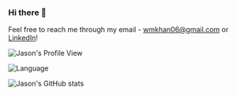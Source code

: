 ### Hi there 👋
Feel free to reach me through my email - wmkhan06@gmail.com or <a href="https://www.linkedin.com/in/wali-khan-68238a205/">LinkedIn</a>!

![Jason's Profile View](https://komarev.com/ghpvc/?username=walikhancodes&color=blue)

![Language](https://github-readme-stats.vercel.app/api/top-langs/?username=walikhancodes&layout=compact)


![Jason's GitHub stats](https://github-readme-stats.vercel.app/api?username=walikhancodes&show_icons=true&theme=radical)
